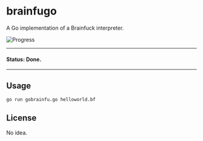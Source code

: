 # brainfugo

A Go implementation of a Brainfuck interpreter.

![Progress](http://progressed.io/bar/100?title=done)

---
#### Status: Done.
---

## Usage
```
go run gobrainfu.go helloworld.bf
```

## License
No idea.
